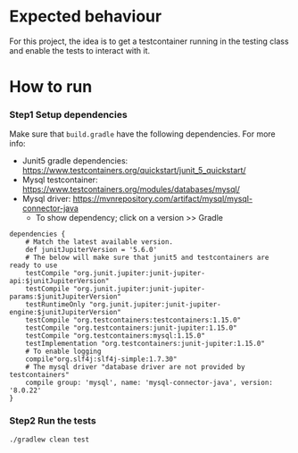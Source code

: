 
# Expected behaviour
For this project, the idea is to get a testcontainer running in the testing class and enable the tests to interact with it.


# How to run

### Step1 Setup dependencies

Make sure that ```build.gradle``` have the following dependencies.
For more info:
- Junit5 gradle dependencies: https://www.testcontainers.org/quickstart/junit_5_quickstart/
- Mysql testcontainer: https://www.testcontainers.org/modules/databases/mysql/
- Mysql driver: https://mvnrepository.com/artifact/mysql/mysql-connector-java
  - To show dependency; click on a version >> Gradle
```shell
dependencies {
    # Match the latest available version.
    def junitJupiterVersion = '5.6.0'
    # The below will make sure that junit5 and testcontainers are ready to use
    testCompile "org.junit.jupiter:junit-jupiter-api:$junitJupiterVersion"
    testCompile "org.junit.jupiter:junit-jupiter-params:$junitJupiterVersion"
    testRuntimeOnly "org.junit.jupiter:junit-jupiter-engine:$junitJupiterVersion"
    testCompile "org.testcontainers:testcontainers:1.15.0"
    testCompile "org.testcontainers:junit-jupiter:1.15.0"
    testCompile "org.testcontainers:mysql:1.15.0"
    testImplementation "org.testcontainers:junit-jupiter:1.15.0"
    # To enable logging
    compile"org.slf4j:slf4j-simple:1.7.30"
    # The mysql driver "database driver are not provided by testcontainers"
    compile group: 'mysql', name: 'mysql-connector-java', version: '8.0.22'
}
```


### Step2 Run the tests
```shell
./gradlew clean test
```